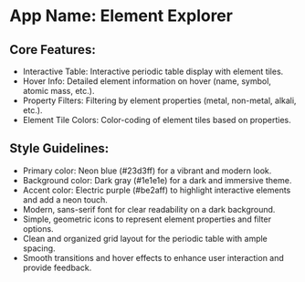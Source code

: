# **App Name**: Element Explorer

## Core Features:

- Interactive Table: Interactive periodic table display with element tiles.
- Hover Info: Detailed element information on hover (name, symbol, atomic mass, etc.).
- Property Filters: Filtering by element properties (metal, non-metal, alkali, etc.).
- Element Tile Colors: Color-coding of element tiles based on properties.

## Style Guidelines:

- Primary color: Neon blue (#23d3ff) for a vibrant and modern look.
- Background color: Dark gray (#1e1e1e) for a dark and immersive theme.
- Accent color: Electric purple (#be2aff) to highlight interactive elements and add a neon touch.
- Modern, sans-serif font for clear readability on a dark background.
- Simple, geometric icons to represent element properties and filter options.
- Clean and organized grid layout for the periodic table with ample spacing.
- Smooth transitions and hover effects to enhance user interaction and provide feedback.